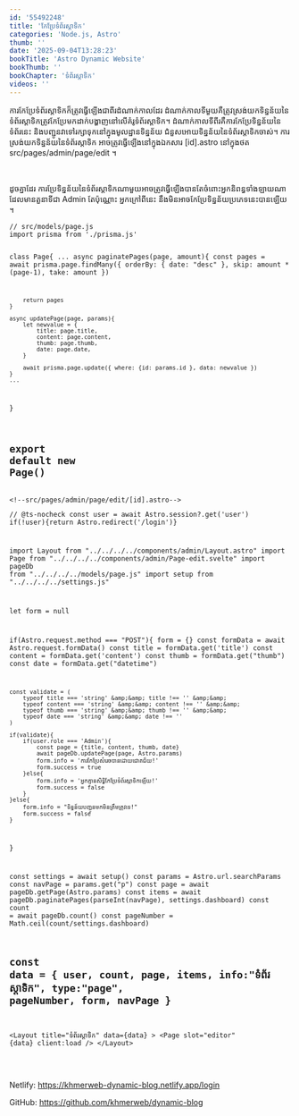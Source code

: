 ```yaml
---
id: '55492248'
title: 'កែប្រែ​ទំព័រ​ស្តាទិក'
categories: 'Node.js, Astro'
thumb: ''
date: '2025-09-04T13:28:23'
bookTitle: 'Astro Dynamic Website'
bookThumb: ''
bookChapter: 'ទំព័រ​ស្តាទិក'
videos: ''
---
```

<p>ការកែប្រែ​ទំព័រ​ស្តាទិក​ក៏​ត្រូវ​ធ្វើ​ឡើង​ជា​ពីរ​ដំណាក់កាល​ដែរ ដំណាក់កាល​ទី​មួយ​គឺ​ត្រូវ​ស្រង់​យក​ទិន្នន័យ​នៃ​ទំព័រ​ស្តាទិក​ត្រូវ​កែប្រែ​​មក​ដាក់​បង្ហាញ​នៅ​លើ​គំរូ​ទំព័រ​ស្តាទិក​។ ដំណាក់កាល​ទី​ពីរ​គឺ​ការកែប្រែ​ទិន្នន័យ​នៃ​ទំព័រ​នេះ និង​បញ្ជូន​វា​ទៅ​រក្សា​ទុក​នៅ​ក្នុង​មូលដ្ឋាន​ទិន្នន័យ ជំនួស​អោយ​ទិន្នន័យ​នៃ​ទំព័រ​ស្តាទិក​ចាស់​។ ការស្រង់​យក​ទិន្នន័យ​នៃ​ទំព័រ​ស្តាទិក អាច​ត្រូវ​ធ្វើ​ឡើង​នៅ​ក្នុង​​ឯកសារ [id].astro នៅ​ក្នុង​ថត src/pages/admin/page/edit ។</p><p>&nbsp;</p><p>ដូចគ្នា​ដែរ ការប្រែទិន្នន័យ​នៃ​ទំព័រ​ស្តាទិក​ណា​មួយ​អាច​ត្រូវ​ធ្វើ​ឡើង​បាន​តែ​ចំពោះ​អ្នក​និពន្ធ​ទាំងឡាយ​ណា​ដែល​មាន​តួនាទី​ជា Admin តែ​ប៉ុណ្ណោះ អ្នក​ក្រៅ​ពី​នេះ នឹង​មិន​អាច​កែប្រែ​ទិន្នន័យ​ប្រភេទ​នេះ​បាន​ឡើយ​។</p><pre><code class="js javascript js-code">// src/models/page.js
import prisma from './prisma.js'

class Page{
    ...
    async paginatePages(page, amount){
        const pages = await prisma.page.findMany({ 
            orderBy: { date: "desc" },
            skip: amount * (page-1),
            take: amount
        })

        return pages
    }
    
    async updatePage(page, params){
        let newvalue = {
            title: page.title,
            content: page.content,
            thumb: page.thumb,
            date: page.date,
        }
     
        await prisma.page.update({ where: {id: params.id }, data: newvalue })
    }
    ...
}

export default new Page()</code></pre><pre><code class="js javascript js-code">&lt;!--src/pages/admin/page/edit/[id].astro--&gt;
---
// @ts-nocheck
const user = await Astro.session?.get('user')
if(!user){return Astro.redirect('/login')}

import Layout from "../../../../components/admin/Layout.astro"
import Page from "../../../../components/admin/Page-edit.svelte"
import pageDb from "../../../../models/page.js"
import setup from "../../../../settings.js"

let form = null

if(Astro.request.method === "POST"){
    form = {}
    const formData = await Astro.request.formData()
    const title = formData.get('title')
    const content = formData.get('content')
    const thumb = formData.get("thumb")
    const date = formData.get("datetime")

    const validate = (
        typeof title === 'string' &amp;&amp; title !== '' &amp;&amp;
        typeof content === 'string' &amp;&amp; content !== '' &amp;&amp;
        typeof thumb === 'string' &amp;&amp; thumb !== '' &amp;&amp;
        typeof date === 'string' &amp;&amp; date !== ''
    )

    if(validate){
        if(user.role === 'Admin'){
            const page = {title, content, thumb, date}
            await pageDb.updatePage(page, Astro.params)
            form.info = 'ការកែប្រែ​សំរេច​បាន​ដោយ​ជោគជ័យ!'
            form.success = true
        }else{
            form.info = 'អ្នក​គ្មាន​សិទ្ធិ​កែប្រែ​​ទំព័រ​ស្តាទិក​​ឡើយ!'
            form.success = false
        }
    }else{
        form.info = "ទិន្នន័យ​បញ្ជូន​មក​មិន​ត្រឹមត្រូវ​ទេ!"
        form.success = false
    }
}

const settings = await setup()
const params = Astro.url.searchParams
const navPage = params.get("p")
const page = await pageDb.getPage(Astro.params)
const items = await pageDb.paginatePages(parseInt(navPage), settings.dashboard)
const count = await pageDb.count()
const pageNumber = Math.ceil(count/settings.dashboard)

const data = { user, count, page, items, info:"ទំព័រ​ស្តាទិក", type:"page", pageNumber, form, navPage }
---
 
&lt;Layout title="ទំព័រ​ស្តាទិក" data={data} &gt;
    &lt;Page slot="editor" {data} client:load /&gt;
&lt;/Layout&gt;</code></pre><p>&nbsp;</p><p>Netlify: <a href="https://khmerweb-dynamic-blog.netlify.app/login">https://khmerweb-dynamic-blog.netlify.app/login</a></p><p>GitHub: <a href="https://github.com/khmerweb/dynamic-blog">https://github.com/khmerweb/dynamic-blog</a></p>